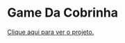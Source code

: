 <h1> Game Da Cobrinha </h1>
<a href="https://renksa.github.io/snakeGame/index.html">Clique aqui para ver o projeto.</a>